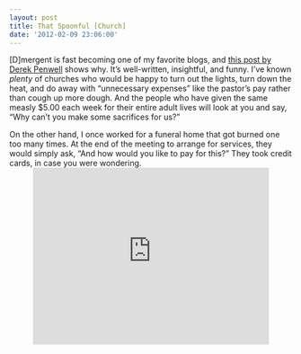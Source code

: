 ```yaml
---
layout: post
title: That Spoonful [Church]
date: '2012-02-09 23:06:00'
---
```



[D]mergent is fast becoming one of my favorite blogs, and [this post by Derek Penwell](http://dmergent.org/2012/02/06/just-a-spoonful-why-congregations-cant-just-get-by/) shows why. It’s well-written, insightful, and funny. I’ve known *plenty* of churches who would be happy to turn out the lights, turn down the heat, and do away with “unnecessary expenses” like the pastor’s pay rather than cough up more dough. And the people who have given the same measly $5.00 each week for their entire adult lives will look at you and say, “Why can’t you make some sacrifices for us?”

<div style="text-align: left;">On the other hand, I once worked for a funeral home that got burned one too many times. At the end of the meeting to arrange for services, they would simply ask, “And how would you like to pay for this?” They took credit cards, in case you were wondering.</div><div style="text-align: left;"></div><div style="text-align: center;"><iframe allowfullscreen="" frameborder="0" height="315" src="http://www.youtube.com/embed/s0aIjyX7vwI" width="420"></iframe></div>
